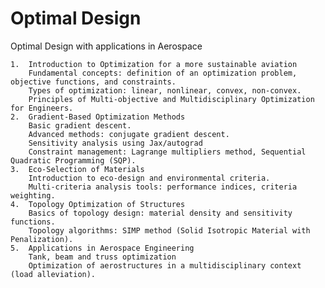# Optimal Design
Optimal Design with applications in Aerospace


	1.	Introduction to Optimization for a more sustainable aviation
		Fundamental concepts: definition of an optimization problem, objective functions, and constraints.
		Types of optimization: linear, nonlinear, convex, non-convex.
		Principles of Multi-objective and Multidisciplinary Optimization for Engineers.
	2.	Gradient-Based Optimization Methods
		Basic gradient descent.
		Advanced methods: conjugate gradient descent.
  		Sensitivity analysis using Jax/autograd
		Constraint management: Lagrange multipliers method, Sequential Quadratic Programming (SQP).
	3.	Eco-Selection of Materials
		Introduction to eco-design and environmental criteria.
		Multi-criteria analysis tools: performance indices, criteria weighting.
	4.	Topology Optimization of Structures
		Basics of topology design: material density and sensitivity functions.
		Topology algorithms: SIMP method (Solid Isotropic Material with Penalization).
	5.	Applications in Aerospace Engineering
 		Tank, beam and truss optimization
		Optimization of aerostructures in a multidisciplinary context (load alleviation).

